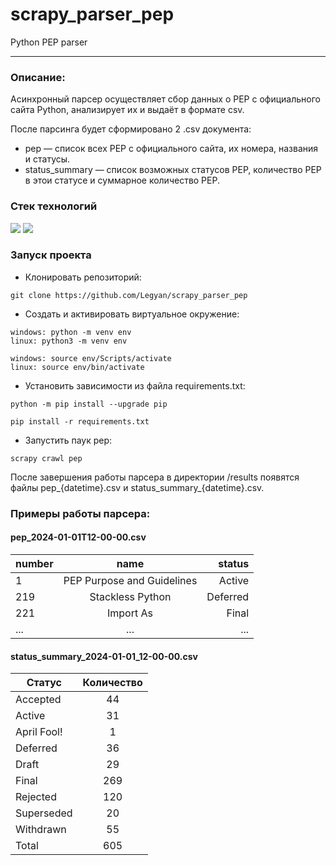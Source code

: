 # scrapy_parser_pep

Python PEP parser
____

### Описание:

Асинхронный парсер осуществляет сбор данных о PEP с официального сайта Python, анализирует их и выдаёт в формате csv.


После парсинга будет сформировано 2 .csv документа:
- pep — список всех PEP с официального сайта, их номера, названия и статусы.
- status_summary — список возможных статусов PEP, количество PEP в этои статусе и суммарное количество PEP.

### Стек технологий 

![](https://img.shields.io/badge/Python-3.10-black?style=flat&logo=python) 
![](https://img.shields.io/badge/Scrapy-2.5.1-black?style=flat)

### Запуск проекта
- Клонировать репозиторий:
```
git clone https://github.com/Legyan/scrapy_parser_pep
```

- Cоздать и активировать виртуальное окружение:

```
windows: python -m venv env
linux: python3 -m venv env
```

```
windows: source env/Scripts/activate
linux: source env/bin/activate
```

- Установить зависимости из файла requirements.txt:

```
python -m pip install --upgrade pip
```

```
pip install -r requirements.txt
```

- Запустить паук pep:

```
scrapy crawl pep
```

После завершения работы парсера в директории /results появятся файлы pep_{datetime}.csv и status_summary_{datetime}.csv.

### Примеры работы парсера:


#### pep_2024-01-01T12-00-00.csv

| number        | name                       | status   |
| ------------- |:--------------------------:| --------:|
| 1             | PEP Purpose and Guidelines |   Active |
| 219           | Stackless Python           | Deferred |
| 221           | Import As                  |    Final |
| ...           | ...                        |    ...   |


#### status_summary_2024-01-01_12-00-00.csv

| Cтатус        | Количество   |
| ------------- |:------------:|
| Accepted      | 44           |
| Active        | 31           |
| April Fool!   | 1            |
| Deferred      | 36           |
| Draft         | 29           |
| Final         | 269          |
| Rejected      | 120          |
| Superseded    | 20           |
| Withdrawn     | 55           |
| Total         | 605          |
